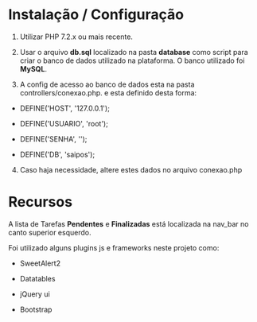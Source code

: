 # Instalação / Configuração


1. Utilizar PHP 7.2.x ou mais recente.

2. Usar o arquivo **db.sql** localizado na pasta **database** como script para criar o banco de dados utilizado na plataforma.
    O banco utilizado foi **MySQL**.

3. A config de acesso ao banco de dados esta na pasta controllers/conexao.php.
e esta definido desta forma:

* DEFINE('HOST', '127.0.0.1');

* DEFINE('USUARIO', 'root');

* DEFINE('SENHA', '');

* DEFINE('DB', 'saipos');

4. Caso haja necessidade, altere estes dados no arquivo conexao.php

# Recursos

  
A lista de Tarefas **Pendentes** e **Finalizadas** está localizada na nav_bar no canto superior esquerdo.

Foi utilizado alguns plugins js e frameworks neste projeto como:

* SweetAlert2

* Datatables

* jQuery ui

* Bootstrap

